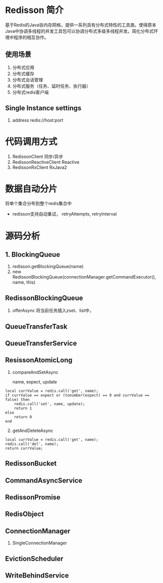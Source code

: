 # Redisson 简介
基于Redis的Java驻内存网格，提供一系列具有分布式特性的工具类。使得原本Java中协调多线程的并发工具包可以协调分布式多级多线程并发。简化分布式环境中程序的相互协作。

## 使用场景
1. 分布式应用
2. 分布式缓存
3. 分布式会话管理
4. 分布式服务（任务、延时任务、执行器）
5. 分布式redis客户端

## Single Instance settings
1. address redis://host:port

# 代码调用方式
1. RedissonClient           同步/异步
2. RedissonReactiveClient   Reactive
3. RedissonRxClient         RxJava2

# 数据自动分片
将单个集合分布到整个redis集合中



- redisson支持自动重试， retryAttempts, retryInterval

# 源码分析

## 1. BlockingQueue
1. redisson.getBlockingQueue(name)
2. new RedissonBlockingQueue(connectionManager.getCommandExecutor(), name, this)

## RedissonBlockingQueue

1. offerAsync 将当前任务插入zset、list中，

## QueueTransferTask

## QueueTransferService

## ResissonAtomicLong
1. compareAndSetAsync
   
    name, expect, update
```
local currValue = redis.call('get', name);
if currValue == expect or (tonumber(expect) == 0 and currValue == false) then
    redis.call('set', name, update);
    return 1
else
    return 0
end
```

2. getAndDeleteAsync
```
local currValue = redis.call('get', name);
redis.call('del', name);
return currValue;
```

## RedissonBucket



## CommandAsyncService

## RedissonPromise

## RedisObject

## ConnectionManager 
1. SingleConnectionManager


## EvictionScheduler

## WriteBehindService





































